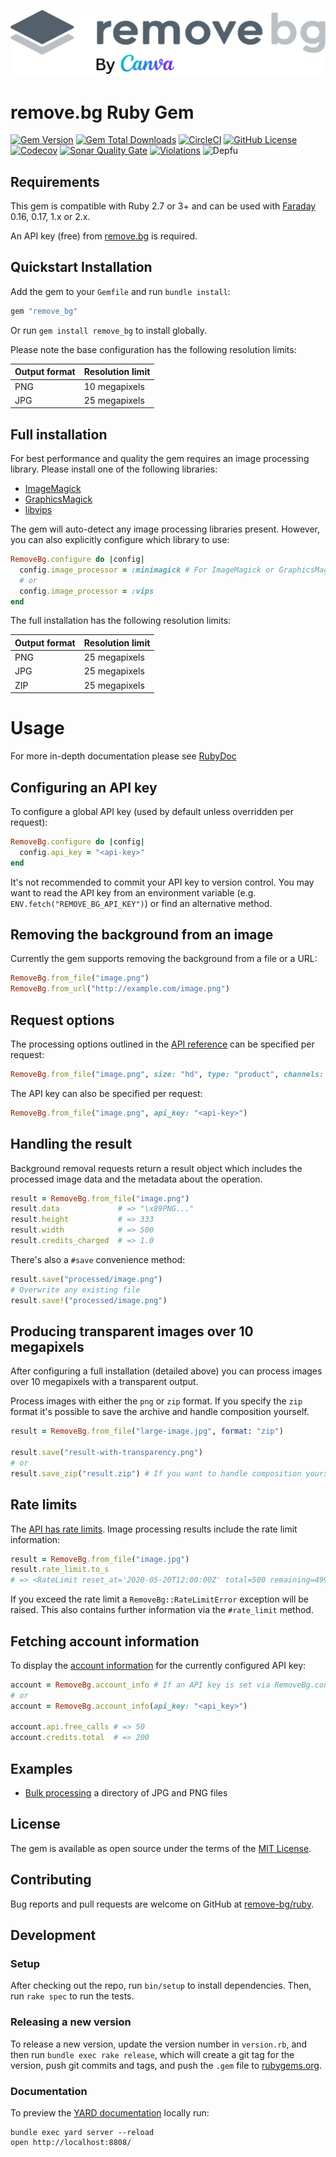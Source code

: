 [![RemoveBG](resources/removebgByCanva.svg)](https://www.remove.bg/)

# remove.bg Ruby Gem

<p align="center">

[![Gem Version](https://img.shields.io/gem/v/remove_bg?style=for-the-badge&logo=rubygems&logoColor=aaa&color=367cd3)](https://rubygems.org/gems/remove_bg)
[![Gem Total Downloads](https://img.shields.io/gem/dt/remove_bg?style=for-the-badge&logo=ruby&logoColor=aaa&color=367cd3)](https://rubygems.org/gems/remove_bg)
[![CircleCI](https://img.shields.io/circleci/build/github/remove-bg/ruby?style=for-the-badge&logo=circleci&logoColor=aaa)](https://circleci.com/gh/remove-bg/ruby/tree/main)
[![GitHub License](https://img.shields.io/github/license/remove-bg/ruby?style=for-the-badge&logo=readthedocs&logoColor=aaa)](https://github.com/remove-bg/ruby/blob/main/LICENSE.md)
[![Codecov](https://img.shields.io/codecov/c/github/remove-bg/ruby?style=for-the-badge&logo=codecov&logoColor=aaa)](https://app.codecov.io/gh/remove-bg/ruby)
[![Sonar Quality Gate](https://img.shields.io/sonar/quality_gate/remove-bg_ruby?server=https%3A%2F%2Fsonarcloud.io&style=for-the-badge&logo=sonarcloud&logoColor=aaa)](https://sonarcloud.io/summary/overall?id=remove-bg_ruby)
[![Violations](https://img.shields.io/sonar/violations/remove-bg_ruby?server=https%3A%2F%2Fsonarcloud.io&format=short&style=for-the-badge&logo=sonarcloud&logoColor=aaa)](https://sonarcloud.io/summary/overall?id=remove-bg_ruby)
![Depfu](https://img.shields.io/depfu/dependencies/github/remove-bg%2Fruby?style=for-the-badge&logo=dependabot&logoColor=aaa)

</p>

## Requirements

This gem is compatible with Ruby 2.7 or 3+ and can be used with
[Faraday](https://rubygems.org/gems/faraday/) 0.16, 0.17, 1.x or 2.x.

An API key (free) from [remove.bg](https://www.remove.bg/api) is required.

## Quickstart Installation

Add the gem to your `Gemfile` and run `bundle install`:

```ruby
gem "remove_bg"
```

Or run `gem install remove_bg` to install globally.

Please note the base configuration has the following resolution limits:

| Output format | Resolution limit |
|---------------|------------------|
| PNG           | 10 megapixels    |
| JPG           | 25 megapixels    |

## Full installation

For best performance and quality the gem requires an image processing library.
Please install one of the following libraries:

- [ImageMagick](https://www.imagemagick.org/)
- [GraphicsMagick](http://www.graphicsmagick.org/)
- [libvips](http://libvips.github.io/libvips/)

The gem will auto-detect any image processing libraries present. However, you can
also explicitly configure which library to use:

```ruby
RemoveBg.configure do |config|
  config.image_processor = :minimagick # For ImageMagick or GraphicsMagick
  # or
  config.image_processor = :vips
end
```

The full installation has the following resolution limits:

| Output format | Resolution limit |
|---------------|------------------|
| PNG           | 25 megapixels    |
| JPG           | 25 megapixels    |
| ZIP           | 25 megapixels    |

# Usage

For more in-depth documentation please see [RubyDoc](https://www.rubydoc.info/gems/remove_bg)

## Configuring an API key

To configure a global API key (used by default unless overridden per request):

```ruby
RemoveBg.configure do |config|
  config.api_key = "<api-key>"
end
```

It's not recommended to commit your API key to version control. You may want to
read the API key from an environment variable (e.g.
`ENV.fetch("REMOVE_BG_API_KEY")`) or find an alternative method.

## Removing the background from an image

Currently the gem supports removing the background from a file or a URL:

```ruby
RemoveBg.from_file("image.png")
RemoveBg.from_url("http://example.com/image.png")
```

## Request options

The processing options outlined in the [API reference](https://www.remove.bg/api)
can be specified per request:

```ruby
RemoveBg.from_file("image.png", size: "hd", type: "product", channels: "rgba")
```

The API key can also be specified per request:

```ruby
RemoveBg.from_file("image.png", api_key: "<api-key>")
```

## Handling the result

Background removal requests return a result object which includes the processed
image data and the metadata about the operation.

```ruby
result = RemoveBg.from_file("image.png")
result.data             # => "\x89PNG..."
result.height           # => 333
result.width            # => 500
result.credits_charged  # => 1.0
```

There's also a `#save` convenience method:

```ruby
result.save("processed/image.png")
# Overwrite any existing file
result.save!("processed/image.png")
```

## Producing transparent images over 10 megapixels

After configuring a full installation (detailed above) you can process images
over 10 megapixels with a transparent output.

Process images with either the `png` or `zip` format. If you specify the `zip`
format it's possible to save the archive and handle composition yourself.

```ruby
result = RemoveBg.from_file("large-image.jpg", format: "zip")

result.save("result-with-transparency.png")
# or
result.save_zip("result.zip") # If you want to handle composition yourself
```

## Rate limits

The [API has rate limits][rate-limits]. Image processing results include the
rate limit information:

```ruby
result = RemoveBg.from_file("image.jpg")
result.rate_limit.to_s
# => <RateLimit reset_at='2020-05-20T12:00:00Z' total=500 remaining=499 retry_after_seconds=nil>
```

If you exceed the rate limit a `RemoveBg::RateLimitError` exception will be
raised. This also contains further information via the `#rate_limit` method.

[rate-limits]: https://www.remove.bg/api#rate-limit

## Fetching account information

To display the [account information][account-info] for the currently configured
API key:

[account-info]: https://www.remove.bg/api#operations-tag-Fetch_account_info

```ruby
account = RemoveBg.account_info # If an API key is set via RemoveBg.configuration
# or
account = RemoveBg.account_info(api_key: "<api_key>")

account.api.free_calls # => 50
account.credits.total  # => 200
```

## Examples

- [Bulk processing][bulk-processing] a directory of JPG and PNG files

[bulk-processing]: https://github.com/remove-bg/ruby/blob/master/examples/bulk_process.rb

## License

The gem is available as open source under the terms of the [MIT License](https://opensource.org/licenses/MIT).

## Contributing

Bug reports and pull requests are welcome on GitHub at [remove-bg/ruby](https://github.com/remove-bg/ruby).

## Development

### Setup

After checking out the repo, run `bin/setup` to install dependencies. Then, run
`rake spec` to run the tests.

### Releasing a new version
To release a new version, update the version number in `version.rb`, and then run
`bundle exec rake release`, which will create a git tag for the version, push
git commits and tags, and push the `.gem` file to
[rubygems.org](https://rubygems.org).

### Documentation

To preview the [YARD documentation](https://yardoc.org/) locally run:

```
bundle exec yard server --reload
open http://localhost:8808/
```
